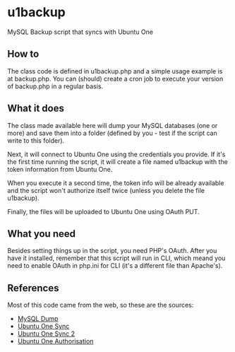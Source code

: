 u1backup
========

MySQL Backup script that syncs with Ubuntu One

How to
------

The class code is defined in u1backup.php and a simple usage example is at backup.php.
You can (should) create a cron job to execute your version of backup.php in a regular basis.

What it does
------------

The class made available here will dump your MySQL databases (one or more) and save them into a folder
(defined by you - test if the script can write to this folder).

Next, it will connect to Ubuntu One using the credentials you provide.
If it's the first time running the script, it will create a file named u1backup with the token
information from Ubuntu One.

When you execute it a second time, the token info will be already available and the script
won't authorize itself twice (unless you delete the file u1backup).

Finally, the files will be uploaded to Ubuntu One using OAuth PUT.

What you need
-------------

Besides setting things up in the script, you need PHP's OAuth.
After you have it installed, remember that this script will run in CLI,
which meand you need to enable OAuth in php.ini for CLI (it's a different file than Apache's).

References
----------

Most of this code came from the web, so these are the sources:

* [MySQL Dump](http://www.theblog.ca/mysql-email-backup "How to e-mail yourself an automatic backup of your MySQL database table with PHP")
* [Ubuntu One Sync](http://askubuntu.com/questions/55032/how-to-create-a-new-file-with-content-using-ubuntu-one-api-and-php "How to create a new file with content using Ubuntu One API and PHP")
* [Ubuntu One Sync 2](http://askubuntu.com/questions/54185/ubuntu-one-oauth-login-from-php "Ubuntu One Oauth login from PHP")
* [Ubuntu One Authorisation](https://one.ubuntu.com/developer/account_admin/auth/otherplatforms "Authorisation - Other Platforms")
